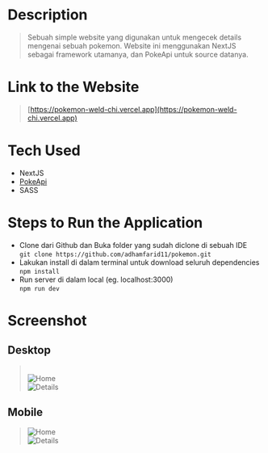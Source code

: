 # Description

> Sebuah simple website yang digunakan untuk mengecek details mengenai sebuah pokemon. Website ini menggunakan NextJS sebagai framework utamanya, dan PokeApi untuk source datanya.

# Link to the Website

> [https://pokemon-weld-chi.vercel.app](https://pokemon-weld-chi.vercel.app)

# Tech Used

-   NextJS
-   [PokeApi](https://pokeapi.co/docs/v2)
-   SASS

# Steps to Run the Application

-   Clone dari Github dan Buka folder yang sudah diclone di sebuah IDE<br>`git clone https://github.com/adhamfarid11/pokemon.git`
-   Lakukan install di dalam terminal untuk download seluruh dependencies<br>`npm install`
-   Run server di dalam local (eg. localhost:3000)<br>`npm run dev`

# Screenshot

## Desktop

> <br/>![Home](https://media.discordapp.net/attachments/1000437373240361102/1074357984718753863/Screen_Shot_2023-02-12_at_22.43.34.png?width=2183&height=1365)<br/>![Details](https://media.discordapp.net/attachments/1000437373240361102/1074357985175945276/Screen_Shot_2023-02-12_at_22.46.49.png?width=2183&height=1365)

## Mobile

> ![Home](https://media.discordapp.net/attachments/1000437373240361102/1074357985524056084/Screen_Shot_2023-02-12_at_22.47.34.png?width=633&height=1364)<br/>![Details](https://media.discordapp.net/attachments/1000437373240361102/1074357985834438666/Screen_Shot_2023-02-12_at_22.49.27.png?width=644&height=1363)
